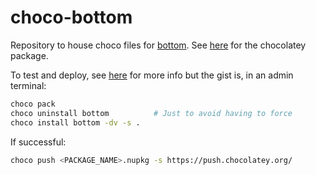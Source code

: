 # choco-bottom

Repository to house choco files for [bottom](https://github.com/ClementTsang/bottom). See [here](https://community.chocolatey.org/packages/bottom) for the chocolatey package.

To test and deploy, see [here](https://chocolatey.org/courses/creating-chocolatey-packages/building-testing-and-pushing) for more info but the gist is, in an admin terminal:

```bash
choco pack
choco uninstall bottom          # Just to avoid having to force
choco install bottom -dv -s .
```

If successful:
```bash
choco push <PACKAGE_NAME>.nupkg -s https://push.chocolatey.org/
```
